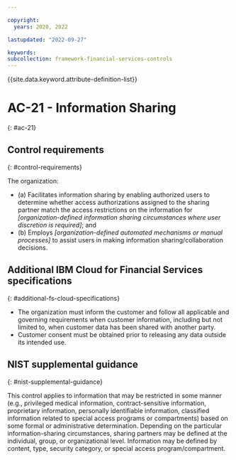 ```yaml
---

copyright:
  years: 2020, 2022

lastupdated: "2022-09-27"

keywords: 
subcollection: framework-financial-services-controls
---
```


{{site.data.keyword.attribute-definition-list}}

         
# AC-21 - Information Sharing
{: #ac-21}

## Control requirements
{: #control-requirements}

The organization:

- (a) Facilitates information sharing by enabling authorized users to determine whether access authorizations assigned to the sharing partner match the access restrictions on the information for _[organization-defined information sharing circumstances where user discretion is required]_; and
- (b) Employs _[organization-defined automated mechanisms or manual processes]_ to assist users in making information sharing/collaboration decisions.

## Additional IBM Cloud for Financial Services specifications
{: #additional-fs-cloud-specifications}

- The organization must inform the customer and follow all applicable and governing requirements when customer information, including but not limited to, when customer data has been shared with another party.
- Customer consent must be obtained prior to releasing any data outside its intended use.

## NIST supplemental guidance
{: #nist-supplemental-guidance}

This control applies to information that may be restricted in some manner (e.g., privileged medical information, contract-sensitive information, proprietary information, personally identifiable information, classified information related to special access programs or compartments) based on some formal or administrative determination. Depending on the particular information-sharing circumstances, sharing partners may be defined at the individual, group, or organizational level. Information may be defined by content, type, security category, or special access program/compartment.



